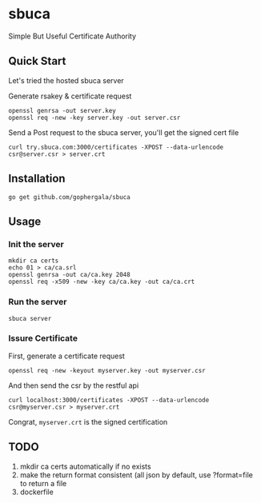# sbuca

Simple But Useful Certificate Authority


## Quick Start

Let's tried the hosted sbuca server

Generate rsakey & certificate request

    openssl genrsa -out server.key
    openssl req -new -key server.key -out server.csr

Send a Post request to the sbuca server, you'll get the signed cert file

    curl try.sbuca.com:3000/certificates -XPOST --data-urlencode csr@server.csr > server.crt


## Installation

    go get github.com/gophergala/sbuca

## Usage

### Init the server

    mkdir ca certs
    echo 01 > ca/ca.srl
    openssl genrsa -out ca/ca.key 2048
    openssl req -x509 -new -key ca/ca.key -out ca/ca.crt

### Run the server

    sbuca server


### Issure Certificate

First, generate a certificate request

    openssl req -new -keyout myserver.key -out myserver.csr

And then send the csr by the restful api

    curl localhost:3000/certificates -XPOST --data-urlencode csr@myserver.csr > myserver.crt

Congrat, `myserver.crt` is the signed certification


## TODO

1. mkdir ca certs automatically if no exists
2. make the return format consistent (all json by default, use ?format=file to return a file
3. dockerfile
